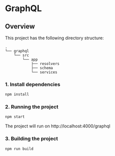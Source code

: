 # GraphQL

## Overview

This project has the following directory structure:

```
.
└── graphql
    └── src
        └── app
            ├── resolvers
            ├── schema
            └── services
```

### 1. Install dependencies

```sh
npm install
```

### 2. Running the project

```sh
npm start
```

The project will run on http://localhost:4000/graphql

### 3. Building the project

```sh
npm run build
```


